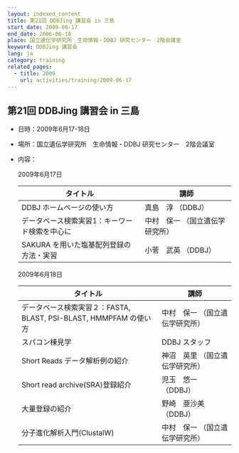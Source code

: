 ```yaml
---
layout: indexed_content
title: 第21回 DDBJing 講習会 in 三島
start_date: 2009-06-17
end_date: 2006-06-18
place: 国立遺伝学研究所　生命情報・DDBJ 研究センター　2階会議室
keyword: DDBJing 講習会
lang: ja
category: training
related_pages:
  - title: 2009
    url: activities/training/2009-06-17
---
```


## 第21回 DDBJing 講習会 in 三島 <a name="21"></a>

-   日時：2009年6月17-18日

-   場所：国立遺伝学研究所　生命情報・DDBJ 研究センター　2階会議室

-   内容：

    2009年6月17日

    | タイトル | 講師 |
    |----|----|
    | DDBJ ホームページの使い方 | 真島　淳 （DDBJ） |
    | データベース検索実習1：キーワード検索を中心に | 中村　保一 （国立遺伝学研究所） |
    | SAKURA を用いた塩基配列登録の方法・実習 | 小菅　武英 （DDBJ） |

    2009年6月18日

    | タイトル | 講師 |
    |----|----|
    | データベース検索実習２：FASTA, BLAST, PSI-BLAST, HMMPFAM の使い方 | 中村　保一 （国立遺伝学研究所） |
    | スパコン棟見学 | DDBJ スタッフ |
    | Short Reads データ解析例の紹介 | 神沼　英里 （国立遺伝学研究所） |
    | Short read archive(SRA)登録紹介 | 児玉　悠一 （DDBJ） |
    | 大量登録の紹介 | 野崎　亜沙美 （DDBJ）           |
    | 分子進化解析入門(ClustalW)  | 中村　保一 （国立遺伝学研究所） |